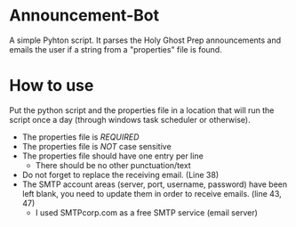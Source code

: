 Announcement-Bot
================

A simple Pyhton script. It parses the Holy Ghost Prep announcements and emails the user if a string from a "properties" file is found.

How to use
==========

Put the python script and the properties file in a location that will run the script once a day (through windows task scheduler or otherwise).
- The properties file is *REQUIRED*
- The properties file is *NOT* case sensitive
- The properties file should have one entry per line
	- There should be no other punctuation/text
- Do not forget to replace the receiving email. (Line 38)
- The SMTP account areas (server, port, username, password) have been left blank, you need to update them in order to receive emails. (line 43, 47)
	- I used SMTPcorp.com as a free SMTP service (email server)

